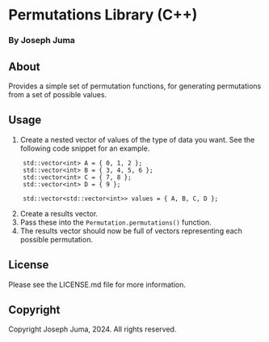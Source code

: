 # Permutations Library (C++)
### By Joseph Juma

## About
Provides a simple set of permutation functions, for generating permutations from a set of possible values.

## Usage
1. Create a nested vector of values of the type of data you want. See the following code snippet for an example.
```
    std::vector<int> A = { 0, 1, 2 };
	std::vector<int> B = { 3, 4, 5, 6 };
	std::vector<int> C = { 7, 8 };
	std::vector<int> D = { 9 };

	std::vector<std::vector<int>> values = { A, B, C, D };
```
2. Create a results vector.
3. Pass these into the `Permutation.permutations()` function.
4. The results vector should now be full of vectors representing each possible permutation.

## License
Please see the LICENSE.md file for more information.

## Copyright
Copyright Joseph Juma, 2024. All rights reserved.
